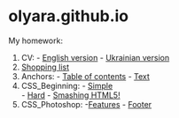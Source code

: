 # olyara.github.io
My homework:
1. CV: - [English version](https://olyara.github.io/CV/cv_en.html)
       - [Ukrainian version](https://olyara.github.io/CV/cv_uk.html)
2. [Shopping list](https://olyara.github.io/Shopping-list/task1.html)
3. Anchors: - [Table of contents](https://olyara.github.io/Anchors/task2_1.html) 
            - [Text](https://olyara.github.io/Anchors/task2_2.html)
4. CSS_Beginning: - [Simple](https://olyara.github.io/styles-simple/)  
           - [Hard](https://olyara.github.io/styles-hard/)
           - [Smashing HTML5!](https://olyara.github.io/smashingHTML5/)
5. CSS_Photoshop: -[Features](https://olyara.github.io/features-photoshop/)
                  - [Footer](https://olyara.github.io/footer-photoshop/)

